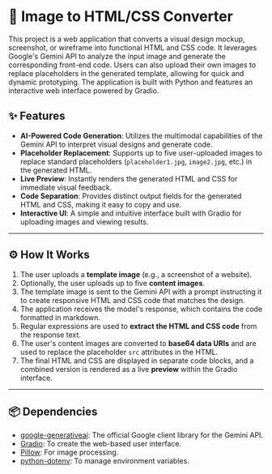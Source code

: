 # 🎨 Image to HTML/CSS Converter

This project is a web application that converts a visual design mockup, screenshot, or wireframe into functional HTML and CSS code. It leverages Google's Gemini API to analyze the input image and generate the corresponding front-end code. Users can also upload their own images to replace placeholders in the generated template, allowing for quick and dynamic prototyping. The application is built with Python and features an interactive web interface powered by Gradio.



## ✨ Features

* **AI-Powered Code Generation**: Utilizes the multimodal capabilities of the Gemini API to interpret visual designs and generate code.
* **Placeholder Replacement**: Supports up to five user-uploaded images to replace standard placeholders (`placeholder1.jpg`, `image2.jpg`, etc.) in the generated HTML.
* **Live Preview**: Instantly renders the generated HTML and CSS for immediate visual feedback.
* **Code Separation**: Provides distinct output fields for the generated HTML and CSS, making it easy to copy and use.
* **Interactive UI**: A simple and intuitive interface built with Gradio for uploading images and viewing results.

***

## ⚙️ How It Works

1.  The user uploads a **template image** (e.g., a screenshot of a website).
2.  Optionally, the user uploads up to five **content images**.
3.  The template image is sent to the Gemini API with a prompt instructing it to create responsive HTML and CSS code that matches the design.
4.  The application receives the model's response, which contains the code formatted in markdown.
5.  Regular expressions are used to **extract the HTML and CSS code** from the response text.
6.  The user's content images are converted to **base64 data URIs** and are used to replace the placeholder `src` attributes in the HTML.
7.  The final HTML and CSS are displayed in separate code blocks, and a combined version is rendered as a live **preview** within the Gradio interface.

***

## 📦 Dependencies

* [google-generativeai](https://pypi.org/project/google-generativeai/): The official Google client library for the Gemini API.
* [Gradio](https://pypi.org/project/gradio/): To create the web-based user interface.
* [Pillow](https://pypi.org/project/Pillow/): For image processing.
* [python-dotenv](https://pypi.org/project/python-dotenv/): To manage environment variables.
